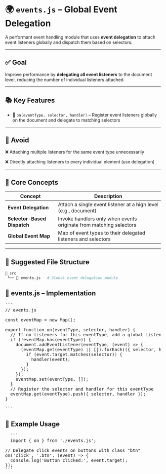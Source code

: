 # 🌍 `events.js` – Global Event Delegation

A performant event handling module that uses **event delegation** to attach event listeners globally and dispatch them based on selectors.

---

## ✅ Goal

Improve performance by **delegating all event listeners** to the document level, reducing the number of individual listeners attached.

---

## 📚 Key Features

- 🔗 `on(eventType, selector, handler)` – Register event listeners globally on the document and delegate to matching selectors

---

## 🚫 Avoid
❌ Attaching multiple listeners for the same event type unnecessarily

❌ Directly attaching listeners to every individual element (use delegation)


---

## 🧠 Core Concepts

| Concept             | Description                                                        |
|---------------------|--------------------------------------------------------------------|
| **Event Delegation** | Attach a single event listener at a high level (e.g., document)    |
| **Selector-Based Dispatch** | Invoke handlers only when events originate from matching selectors |
| **Global Event Map** | Map of event types to their delegated listeners and selectors      |

---

## 🧱 Suggested File Structure

```bash
📁 src
 └── 📄 events.js   # Global event delegation module
```

## 🧩 events.js – Implementation

<pre>
```
// events.js

const eventMap = new Map();

export function on(eventType, selector, handler) {
  // If no listeners for this eventType, add a global listener
  if (!eventMap.has(eventType)) {
    document.addEventListener(eventType, (event) => {
      (eventMap.get(eventType) || []).forEach(({ selector, handler }) => {
        if (event.target.matches(selector)) {
          handler(event);
        }
      });
    });
    eventMap.set(eventType, []);
  }
  // Register the selector and handler for this eventType
  eventMap.get(eventType).push({ selector, handler });
}

```
</pre>

## 🔄 Example Usage

  <pre>
  ```
  import { on } from './events.js';

// Delegate click events on buttons with class "btn"
on('click', '.btn', (event) => {
  console.log('Button clicked:', event.target);
});
```
</pre>

